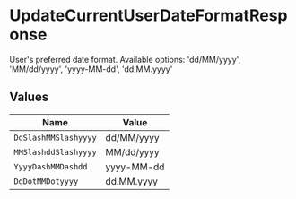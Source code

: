 # UpdateCurrentUserDateFormatResponse

User's preferred date format. Available options: 'dd/MM/yyyy', 'MM/dd/yyyy', 'yyyy-MM-dd', 'dd.MM.yyyy'


## Values

| Name                 | Value                |
| -------------------- | -------------------- |
| `DdSlashMMSlashyyyy` | dd/MM/yyyy           |
| `MMSlashddSlashyyyy` | MM/dd/yyyy           |
| `YyyyDashMMDashdd`   | yyyy-MM-dd           |
| `DdDotMMDotyyyy`     | dd.MM.yyyy           |